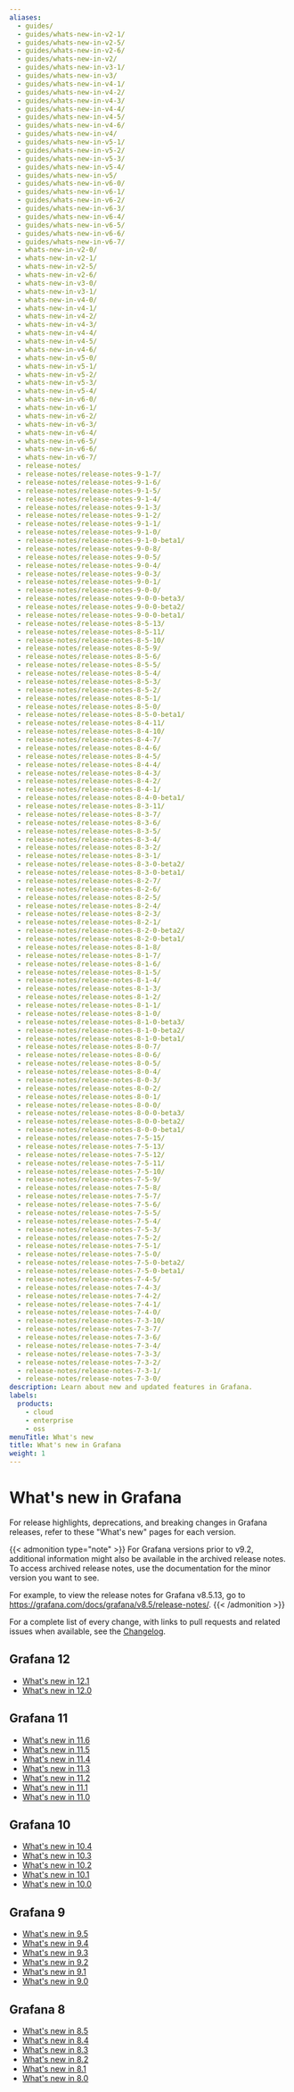 ```yaml
---
aliases:
  - guides/
  - guides/whats-new-in-v2-1/
  - guides/whats-new-in-v2-5/
  - guides/whats-new-in-v2-6/
  - guides/whats-new-in-v2/
  - guides/whats-new-in-v3-1/
  - guides/whats-new-in-v3/
  - guides/whats-new-in-v4-1/
  - guides/whats-new-in-v4-2/
  - guides/whats-new-in-v4-3/
  - guides/whats-new-in-v4-4/
  - guides/whats-new-in-v4-5/
  - guides/whats-new-in-v4-6/
  - guides/whats-new-in-v4/
  - guides/whats-new-in-v5-1/
  - guides/whats-new-in-v5-2/
  - guides/whats-new-in-v5-3/
  - guides/whats-new-in-v5-4/
  - guides/whats-new-in-v5/
  - guides/whats-new-in-v6-0/
  - guides/whats-new-in-v6-1/
  - guides/whats-new-in-v6-2/
  - guides/whats-new-in-v6-3/
  - guides/whats-new-in-v6-4/
  - guides/whats-new-in-v6-5/
  - guides/whats-new-in-v6-6/
  - guides/whats-new-in-v6-7/
  - whats-new-in-v2-0/
  - whats-new-in-v2-1/
  - whats-new-in-v2-5/
  - whats-new-in-v2-6/
  - whats-new-in-v3-0/
  - whats-new-in-v3-1/
  - whats-new-in-v4-0/
  - whats-new-in-v4-1/
  - whats-new-in-v4-2/
  - whats-new-in-v4-3/
  - whats-new-in-v4-4/
  - whats-new-in-v4-5/
  - whats-new-in-v4-6/
  - whats-new-in-v5-0/
  - whats-new-in-v5-1/
  - whats-new-in-v5-2/
  - whats-new-in-v5-3/
  - whats-new-in-v5-4/
  - whats-new-in-v6-0/
  - whats-new-in-v6-1/
  - whats-new-in-v6-2/
  - whats-new-in-v6-3/
  - whats-new-in-v6-4/
  - whats-new-in-v6-5/
  - whats-new-in-v6-6/
  - whats-new-in-v6-7/
  - release-notes/
  - release-notes/release-notes-9-1-7/
  - release-notes/release-notes-9-1-6/
  - release-notes/release-notes-9-1-5/
  - release-notes/release-notes-9-1-4/
  - release-notes/release-notes-9-1-3/
  - release-notes/release-notes-9-1-2/
  - release-notes/release-notes-9-1-1/
  - release-notes/release-notes-9-1-0/
  - release-notes/release-notes-9-1-0-beta1/
  - release-notes/release-notes-9-0-8/
  - release-notes/release-notes-9-0-5/
  - release-notes/release-notes-9-0-4/
  - release-notes/release-notes-9-0-3/
  - release-notes/release-notes-9-0-1/
  - release-notes/release-notes-9-0-0/
  - release-notes/release-notes-9-0-0-beta3/
  - release-notes/release-notes-9-0-0-beta2/
  - release-notes/release-notes-9-0-0-beta1/
  - release-notes/release-notes-8-5-13/
  - release-notes/release-notes-8-5-11/
  - release-notes/release-notes-8-5-10/
  - release-notes/release-notes-8-5-9/
  - release-notes/release-notes-8-5-6/
  - release-notes/release-notes-8-5-5/
  - release-notes/release-notes-8-5-4/
  - release-notes/release-notes-8-5-3/
  - release-notes/release-notes-8-5-2/
  - release-notes/release-notes-8-5-1/
  - release-notes/release-notes-8-5-0/
  - release-notes/release-notes-8-5-0-beta1/
  - release-notes/release-notes-8-4-11/
  - release-notes/release-notes-8-4-10/
  - release-notes/release-notes-8-4-7/
  - release-notes/release-notes-8-4-6/
  - release-notes/release-notes-8-4-5/
  - release-notes/release-notes-8-4-4/
  - release-notes/release-notes-8-4-3/
  - release-notes/release-notes-8-4-2/
  - release-notes/release-notes-8-4-1/
  - release-notes/release-notes-8-4-0-beta1/
  - release-notes/release-notes-8-3-11/
  - release-notes/release-notes-8-3-7/
  - release-notes/release-notes-8-3-6/
  - release-notes/release-notes-8-3-5/
  - release-notes/release-notes-8-3-4/
  - release-notes/release-notes-8-3-2/
  - release-notes/release-notes-8-3-1/
  - release-notes/release-notes-8-3-0-beta2/
  - release-notes/release-notes-8-3-0-beta1/
  - release-notes/release-notes-8-2-7/
  - release-notes/release-notes-8-2-6/
  - release-notes/release-notes-8-2-5/
  - release-notes/release-notes-8-2-4/
  - release-notes/release-notes-8-2-3/
  - release-notes/release-notes-8-2-1/
  - release-notes/release-notes-8-2-0-beta2/
  - release-notes/release-notes-8-2-0-beta1/
  - release-notes/release-notes-8-1-8/
  - release-notes/release-notes-8-1-7/
  - release-notes/release-notes-8-1-6/
  - release-notes/release-notes-8-1-5/
  - release-notes/release-notes-8-1-4/
  - release-notes/release-notes-8-1-3/
  - release-notes/release-notes-8-1-2/
  - release-notes/release-notes-8-1-1/
  - release-notes/release-notes-8-1-0/
  - release-notes/release-notes-8-1-0-beta3/
  - release-notes/release-notes-8-1-0-beta2/
  - release-notes/release-notes-8-1-0-beta1/
  - release-notes/release-notes-8-0-7/
  - release-notes/release-notes-8-0-6/
  - release-notes/release-notes-8-0-5/
  - release-notes/release-notes-8-0-4/
  - release-notes/release-notes-8-0-3/
  - release-notes/release-notes-8-0-2/
  - release-notes/release-notes-8-0-1/
  - release-notes/release-notes-8-0-0/
  - release-notes/release-notes-8-0-0-beta3/
  - release-notes/release-notes-8-0-0-beta2/
  - release-notes/release-notes-8-0-0-beta1/
  - release-notes/release-notes-7-5-15/
  - release-notes/release-notes-7-5-13/
  - release-notes/release-notes-7-5-12/
  - release-notes/release-notes-7-5-11/
  - release-notes/release-notes-7-5-10/
  - release-notes/release-notes-7-5-9/
  - release-notes/release-notes-7-5-8/
  - release-notes/release-notes-7-5-7/
  - release-notes/release-notes-7-5-6/
  - release-notes/release-notes-7-5-5/
  - release-notes/release-notes-7-5-4/
  - release-notes/release-notes-7-5-3/
  - release-notes/release-notes-7-5-2/
  - release-notes/release-notes-7-5-1/
  - release-notes/release-notes-7-5-0/
  - release-notes/release-notes-7-5-0-beta2/
  - release-notes/release-notes-7-5-0-beta1/
  - release-notes/release-notes-7-4-5/
  - release-notes/release-notes-7-4-3/
  - release-notes/release-notes-7-4-2/
  - release-notes/release-notes-7-4-1/
  - release-notes/release-notes-7-4-0/
  - release-notes/release-notes-7-3-10/
  - release-notes/release-notes-7-3-7/
  - release-notes/release-notes-7-3-6/
  - release-notes/release-notes-7-3-4/
  - release-notes/release-notes-7-3-3/
  - release-notes/release-notes-7-3-2/
  - release-notes/release-notes-7-3-1/
  - release-notes/release-notes-7-3-0/
description: Learn about new and updated features in Grafana.
labels:
  products:
    - cloud
    - enterprise
    - oss
menuTitle: What's new
title: What's new in Grafana
weight: 1
---
```


# What's new in Grafana

For release highlights, deprecations, and breaking changes in Grafana releases, refer to these "What's new" pages for each version.

{{< admonition type="note" >}}
For Grafana versions prior to v9.2, additional information might also be available in the archived release notes. To access archived release notes, use the documentation for the minor version you want to see.

For example, to view the release notes for Grafana v8.5.13, go to https://grafana.com/docs/grafana/v8.5/release-notes/.
{{< /admonition >}}

For a complete list of every change, with links to pull requests and related issues when available, see the [Changelog](https://github.com/grafana/grafana/blob/main/CHANGELOG.md).

## Grafana 12

- [What's new in 12.1](https://grafana.com/docs/grafana/<GRAFANA_VERSION>/whatsnew/whats-new-in-v12-1)
- [What's new in 12.0](https://grafana.com/docs/grafana/<GRAFANA_VERSION>/whatsnew/whats-new-in-v12-0)

## Grafana 11

- [What's new in 11.6](https://grafana.com/docs/grafana/<GRAFANA_VERSION>/whatsnew/whats-new-in-v11-6)
- [What's new in 11.5](https://grafana.com/docs/grafana/<GRAFANA_VERSION>/whatsnew/whats-new-in-v11-5/)
- [What's new in 11.4](https://grafana.com/docs/grafana/<GRAFANA_VERSION>/whatsnew/whats-new-in-v11-4/)
- [What's new in 11.3](https://grafana.com/docs/grafana/<GRAFANA_VERSION>/whatsnew/whats-new-in-v11-3/)
- [What's new in 11.2](https://grafana.com/docs/grafana/<GRAFANA_VERSION>/whatsnew/whats-new-in-v11-2/)
- [What's new in 11.1](https://grafana.com/docs/grafana/<GRAFANA_VERSION>/whatsnew/whats-new-in-v11-1/)
- [What's new in 11.0](https://grafana.com/docs/grafana/<GRAFANA_VERSION>/whatsnew/whats-new-in-v11-0/)

## Grafana 10

- [What's new in 10.4](https://grafana.com/docs/grafana/<GRAFANA_VERSION>/whatsnew/whats-new-in-v10-4/)
- [What's new in 10.3](https://grafana.com/docs/grafana/<GRAFANA_VERSION>/whatsnew/whats-new-in-v10-3/)
- [What's new in 10.2](https://grafana.com/docs/grafana/<GRAFANA_VERSION>/whatsnew/whats-new-in-v10-2/)
- [What's new in 10.1](whats-new-in-v10-1/)
- [What's new in 10.0](whats-new-in-v10-0/)

## Grafana 9

- [What's new in 9.5](whats-new-in-v9-5/)
- [What's new in 9.4](whats-new-in-v9-4/)
- [What's new in 9.3](whats-new-in-v9-3/)
- [What's new in 9.2](whats-new-in-v9-2/)
- [What's new in 9.1](whats-new-in-v9-1/)
- [What's new in 9.0](whats-new-in-v9-0/)

## Grafana 8

- [What's new in 8.5](whats-new-in-v8-5/)
- [What's new in 8.4](whats-new-in-v8-4/)
- [What's new in 8.3](whats-new-in-v8-3/)
- [What's new in 8.2](whats-new-in-v8-2/)
- [What's new in 8.1](whats-new-in-v8-1/)
- [What's new in 8.0](whats-new-in-v8-0/)

